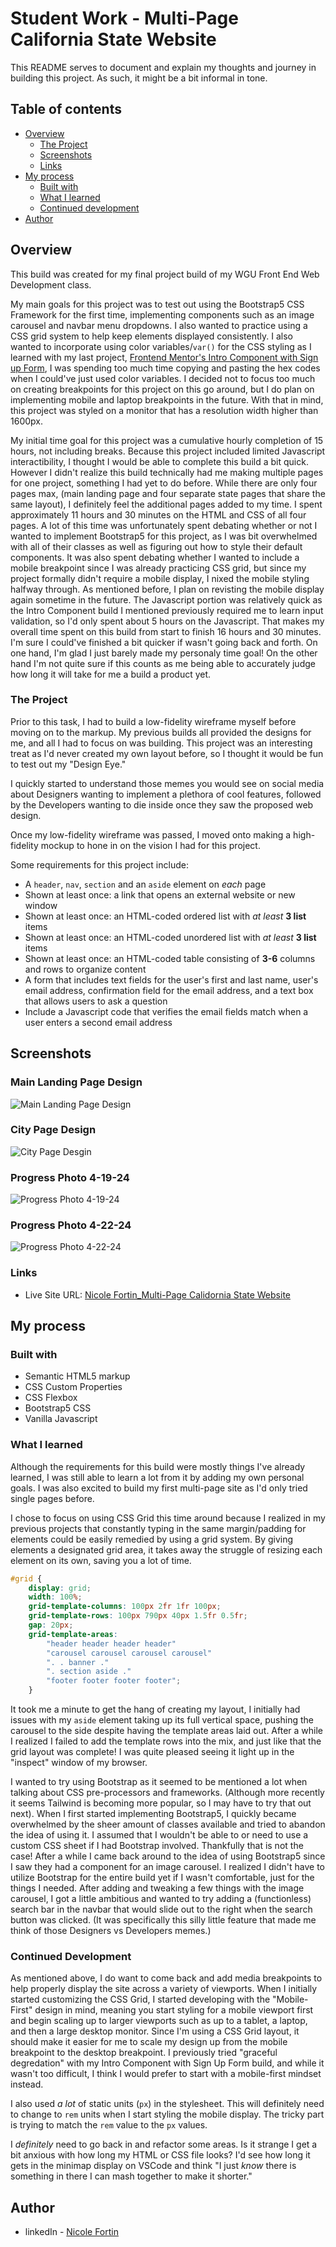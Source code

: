 # Student Work - Multi-Page California State Website

This README serves to document and explain my thoughts and journey in building this project. As such, it might be a bit informal in tone. 

## Table of contents 

- [Overview](#overview)
  - [The Project](#the-project)
  - [Screenshots](#screenshots)
  - [Links](#links)
- [My process](#my-process)
  - [Built with](#built-with)
  - [What I learned](#what-i-learned)
  - [Continued development](#continued-development)
- [Author](#author)

## Overview 

This build was created for my final project build of my WGU Front End Web Development class. 

My main goals for this project was to test out using the Bootstrap5 CSS Framework for the first time, implementing components such as an image carousel and navbar menu dropdowns. I also wanted to practice using a CSS grid system to help keep elements displayed consistently. I also wanted to incorporate using color variables/```var()``` for the CSS styling as I learned with my last project, [Frontend Mentor's Intro Component with Sign up Form](https://github.com/LilBelPepper/NF_Intro_Component_with_Sign_Up_Form), I was spending too much time copying and pasting the hex codes when I could've just used color variables. I decided not to focus too much on creating breakpoints for this project on this go around, but I do plan on implementing mobile and laptop breakpoints in the future. With that in mind, this project was styled on a monitor that has a resolution width higher than 1600px. 

My initial time goal for this project was a cumulative hourly completion of 15 hours, not including breaks. Because this project included limited Javascript interactibility, I thought I would be able to complete this build a bit quick. However I didn't realize this build technically had me making multiple pages for one project, something I had yet to do before. While there are only four pages max, (main landing page and four separate state pages that share the same layout), I definitely feel the additional pages added to my time. I spent approximately 11 hours and 30 minutes on the HTML and CSS of all four pages. A lot of this time was unfortunately spent debating whether or not I wanted to implement Bootstrap5 for this project, as I was bit overwhelmed with all of their classes as well as figuring out how to style their default components. It was also spent debating whether I wanted to include a mobile breakpoint since I was already practicing CSS grid, but since my project formally didn't require a mobile display, I nixed the mobile styling halfway through. As mentioned before, I plan on revisting the mobile display again sometime in the future. The Javascript portion was relatively quick as the Intro Component build I mentioned previously required me to learn input validation, so I'd only spent about 5 hours on the Javascript. That makes my overall time spent on this build from start to finish 16 hours and 30 minutes. I'm sure I could've finished a bit quicker if wasn't going back and forth. On one hand, I'm glad I just barely made my personaly time goal! On the other hand I'm not quite sure if this counts as me being able to accurately judge how long it will take for me a build a product yet. 

### The Project 

Prior to this task, I had to build a low-fidelity wireframe myself before moving on to the markup. My previous builds all provided the designs for me, and all I had to focus on was building. This project was an interesting treat as I'd never created my own layout before, so I thought it would be fun to test out my "Design Eye." 

I quickly started to understand those memes you would see on social media about Designers wanting to implement a plethora of cool features, followed by the Developers wanting to die inside once they saw the proposed web design. 

Once my low-fidelity wireframe was passed, I moved onto making a high-fidelity mockup to hone in on the vision I had for this project. 

Some requirements for this project include: 

- A ```header```, ```nav```, ```section``` and an ```aside``` element on *each* page
- Shown at least once: a link that opens an external website or new window  
- Shown at least once: an HTML-coded ordered list with *at least* **3 list** items
- Shown at least once: an HTML-coded unordered list with *at least* **3 list** items
- Shown at least once: an HTML-coded table consisting of **3-6** columns and rows to organize content
- A form that includes text fields for the user's first and last name, user's email address, confirmation field for the email address, and a text box that allows users to ask a question
- Include a Javascript code that verifies the email fields match when a user enters a second email address

## Screenshots 

### Main Landing Page Design
![Main Landing Page Design](/Designs/HiFi%20-%20Main.png)
### City Page Design 
![City Page Desgin](/Designs/HiFi%20-%20City.png)
### Progress Photo 4-19-24
![Progress Photo 4-19-24](/images/PROGRESS%2019-4-2024.PNG)
### Progress Photo 4-22-24
![Progress Photo 4-22-24](/images/PROGRESS%2022-4-2024.PNG)

### Links

- Live Site URL: [Nicole Fortin_Multi-Page Calidornia State Website](https://lilbelpepper.github.io/NF_Multi-Page_State_Website/)


## My process

### Built with 

- Semantic HTML5 markup
- CSS Custom Properties
- CSS Flexbox
- Bootstrap5 CSS
- Vanilla Javascript

### What I learned

Although the requirements for this build were mostly things I've already learned, I was still able to learn a lot from it by adding my own personal goals. I was also excited to build my first multi-page site as I'd only tried single pages before. 

I chose to focus on using CSS Grid this time around because I realized in my previous projects that constantly typing in the same margin/padding for elements could be easily remedied by using a grid system. By giving elements a designated grid area, it takes away the struggle of resizing each element on its own, saving you a lot of time. 

```CSS
#grid {
    display: grid;
    width: 100%;
    grid-template-columns: 100px 2fr 1fr 100px;
    grid-template-rows: 100px 790px 40px 1.5fr 0.5fr;
    gap: 20px;
    grid-template-areas: 
        "header header header header"
        "carousel carousel carousel carousel"
        ". . banner ."
        ". section aside ."
        "footer footer footer footer";
    }
```

It took me a minute to get the hang of creating my layout, I initially had issues with my ```aside``` element taking up its full vertical space, pushing the carousel to the side despite having the template areas laid out. After a while I realized I failed to add the template rows into the mix, and just like that the grid layout was complete! I was quite pleased seeing it light up in the "inspect" window of my browser. 

I wanted to try using Bootstrap as it seemed to be mentioned a lot when talking about CSS pre-processors and frameworks. (Although more recently it seems Tailwind is becoming more popular, so I may have to try that out next).  When I first started implementing Bootstrap5, I quickly became overwhelmed by the sheer amount of classes available and tried to abandon the idea of using it. I assumed that I wouldn't be able to or need to use a custom CSS sheet if I had Bootstrap involved. Thankfully that is not the case! After a while I came back around to the idea of using Bootstrap5 since I saw they had a component for an image carousel. I realized I didn't have to utilize Bootstrap for the entire build yet if I wasn't comfortable, just for the things I needed. After adding and tweaking a few things with the image carousel, I got a little ambitious and wanted to try adding a (functionless) search bar in the navbar that would slide out to the right when the search button was clicked. (It was specifically this silly little feature that made me think of those Designers vs Developers memes.) 

### Continued Development

As mentioned above, I do want to come back and add media breakpoints to help properly display the site across a variety of viewports. When I initially started customizing the CSS Grid, I started developing with the "Mobile-First" design in mind, meaning you start styling for a mobile viewport first and begin scaling up to larger viewports such as up to a tablet, a laptop, and then a large desktop monitor. Since I'm using a CSS Grid layout, it should make it easier for me to scale my design up from the mobile breakpoint to the desktop breakpoint. I previously tried "graceful degredation" with my Intro Component with Sign Up Form build, and while it wasn't too difficult, I think I would prefer to start with a mobile-first mindset instead. 

I also used *a lot* of static units (```px```) in the stylesheet. This will definitely need to change to ```rem``` units when I start styling the mobile display. The tricky part is trying to match the ```rem``` value to the ```px``` values. 

I *definitely* need to go back in and refactor some areas. Is it strange I get a bit anxious with how long my HTML or CSS file looks? I'd see how long it gets in the minimap display on VSCode and think "I just *know* there is something in there I can mash together to make it shorter." 


## Author

- linkedIn - [Nicole Fortin](https://www.linkedin.com/in/nicole-fortin-3530b9211/)
